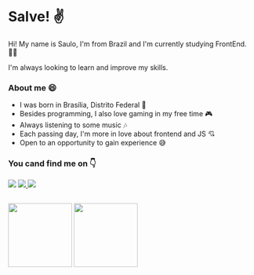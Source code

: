 <div>  
  <h1>Salve! ✌</h1>

  <p>Hi! My name is Saulo, I'm from Brazil and I'm currently studying FrontEnd. 👨‍💻</p>

  <p>I'm always looking to learn and improve my skills.</p>
  
  <h3>About me 😄</h3>

  <ul>
    <li>I was born in Brasília, Distrito Federal 👶</li>
    <li>Besides programming, I also love gaming in my free time 🎮</li>
    <li>Always listening to some music 🎶</li>
    <li>Each passing day, I'm more in love about frontend and JS 💘</li>
    <li>Open to an opportunity to gain experience 😅</li>
  </ul> 
</div>
  
<div>  
  <h3>You cand find me on 👇</h3>

  <a href="mailto:saulojuniosantana@gmail.com"><img src="https://img.shields.io/badge/Gmail-D14836?style=for-the-badge&logo=gmail&logoColor=white" target="blank"></a>
  <a href="https://www.instagram.com/ssaullo.filho/"><img src="https://img.shields.io/badge/Instagram-E4405F?style=for-the-badge&logo=instagram&logoColor=white" target="blank">   </a>
  <a href="https://www.linkedin.com/in/saulo-santana21/"><img src="https://img.shields.io/badge/LinkedIn-0077B5?style=for-the-badge&logo=linkedin&logoColor=white" target="blank"></a>  
</div> 

##

<div>  
  <img height="130em" src="https://github-readme-stats.vercel.app/api/top-langs/?username=Sauleras&layout=compact&theme=dracula">
  <img height="130em" src="https://github-readme-stats.vercel.app/api?username=Sauleras&show_icons=true&theme=dracula"> 
</div> 
  
   
